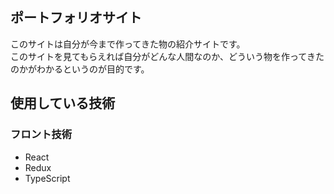 ## ポートフォリオサイト

このサイトは自分が今まで作ってきた物の紹介サイトです。  
このサイトを見てもらえれば自分がどんな人間なのか、どういう物を作ってきたのかがわかるというのが目的です。

## 使用している技術

### フロント技術

* React
* Redux
* TypeScript
